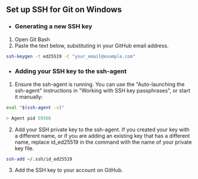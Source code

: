 ## Set up SSH for Git on Windows
- ### Generating a new SSH key
1. Open Git Bash
2. Paste the text below, substituting in your GitHub email address.
```bash
ssh-keygen -t ed25519 -C "your_email@example.com"
```
- ### Adding your SSH key to the ssh-agent
1. Ensure the ssh-agent is running. You can use the "Auto-launching the ssh-agent" instructions in "Working with SSH key passphrases", or start it manually:
```bash
eval "$(ssh-agent -s)"
```
```ts
> Agent pid 59566
```
2. Add your SSH private key to the ssh-agent. If you created your key with a different name, or if you are adding an existing key that has a different name, replace id_ed25519 in the command with the name of your private key file.
```bash
ssh-add ~/.ssh/id_ed25519
```
3. Add the SSH key to your account on GitHub.
